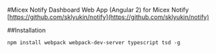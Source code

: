 #Micex Notify Dashboard
Web App (Angular 2) for Micex Notify [https://github.com/sklyukin/notify](https://github.com/sklyukin/notify)

##Installation
```
npm install webpack webpack-dev-server typescript tsd -g
```

